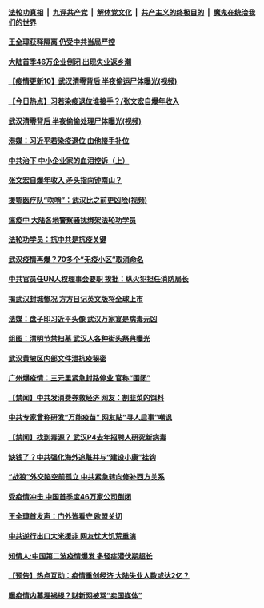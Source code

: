 

####  [法轮功真相](../../../../basic/blob/master/README.md?t=04072030) &nbsp;|&nbsp; [九评共产党](../../../../9ping.md/blob/master/README.md?t=04072030) &nbsp;|&nbsp; [解体党文化](../../../../jtdwh.md/blob/master/README.md?t=04072030)  &nbsp;|&nbsp; [共产主义的终极目的](../../../../gczydzjmd.md/blob/master/README.md?t=04072030) &nbsp;|&nbsp; [魔鬼在统治我们的世界](../../../../mgztzwmdsj.md/blob/master/README.md?t=04072030) 

#### [王全璋获释隔离 仍受中共当局严控](../pages/prog204/a102817777.md?t=04072030) 

#### [大陆首季46万企业倒闭 出现失业返乡潮](../pages/prog204/a102817775.md?t=04072030) 

#### [【疫情更新10】武汉清零背后 半夜偷运尸体曝光(视频)](../pages/prog204/a102816630.md?t=04072030) 

#### [【今日热点】习若染疫退位谁接手？/张文宏自爆年收入](../pages/prog204/a102817676.md?t=04072030) 

#### [武汉清零背后 半夜偷偷处理尸体曝光(视频)](../pages/prog204/a102817730.md?t=04072030) 

#### [港媒：习近平若染疫退位 由他接手补位](../pages/prog204/a102817660.md?t=04072030) 

#### [中共治下 中小企业家的血泪控诉（上）](../pages/prog204/a102817631.md?t=04072030) 

#### [张文宏自爆年收入 矛头指向钟南山？](../pages/prog204/a102817638.md?t=04072030) 

#### [援鄂医疗队“吹哨”：武汉比之前更凶险(视频)](../pages/prog204/a102817615.md?t=04072030) 

#### [瘟疫中 大陆各地警察骚扰绑架法轮功学员](../pages/prog204/a102817635.md?t=04072030) 

#### [法轮功学员：抗中共是抗疫关键](../pages/prog204/a102817595.md?t=04072030) 

#### [武汉疫情再爆？70多个“无疫小区”取消命名](../pages/prog204/a102817582.md?t=04072030) 

#### [中共官员任UN人权理事会要职 挨批：纵火犯担任消防局长](../pages/prog204/a102817508.md?t=04072030) 

#### [揭武汉封城惨况 方方日记英文版将全球上市](../pages/prog204/a102817498.md?t=04072030) 

#### [法媒：盘子印习近平头像 武汉万家宴是病毒元凶](../pages/prog204/a102817479.md?t=04072030) 

#### [组图：清明节禁扫墓 武汉人各种街头祭典曝光](../pages/prog204/a102817445.md?t=04072030) 

#### [武汉黄陂区内部文件泄抗疫秘密](../pages/prog204/a102817436.md?t=04072030) 

#### [广州爆疫情：三元里紧急封路停业 官称“围闭”](../pages/prog204/a102817207.md?t=04072030) 


#### [【禁闻】中共发消费券救经济 网友：割韭菜的饵料](../pages/prog204/a102817391.md?t=04072030) 

#### [中共专家曾称研发“万能疫苗” 网友贴“寻人启事”嘲讽](../pages/prog204/a102817314.md?t=04072030) 

#### [【禁闻】找到毒源？ 武汉P4去年招聘人研究新病毒](../pages/prog204/a102817346.md?t=04072030) 

#### [缺钱了？中共强化海外追赃并与“建设小康”挂钩](../pages/prog204/a102817279.md?t=04072030) 

#### [“战狼”外交陷空前孤立 中共紧急转向修补西方关系](../pages/prog204/a102817228.md?t=04072030) 

#### [受疫情冲击 中国首季度46万家公司倒闭](../pages/prog204/a102817167.md?t=04072030) 

#### [王全璋首发声：门外皆看守 欧盟关切](../pages/prog204/a102817112.md?t=04072030) 

#### [中共逆行出口大米援非 网友忧大饥荒重演](../pages/prog204/a102817081.md?t=04072030) 

#### [知情人:中国第二波疫情爆发 多轻症潜伏期超长](../pages/prog204/a102817080.md?t=04072030) 

#### [【预告】热点互动：疫情重创经济  大陆失业人数或达2亿？](../pages/prog204/a102817044.md?t=04072030) 

#### [曝疫情内幕埋祸根？财新网被骂“卖国媒体”](../pages/prog204/a102816489.md?t=04072030) 

